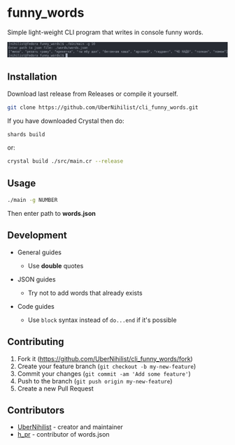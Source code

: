 # funny_words

Simple light-weight CLI program that writes in console funny words.

![sample](./assets/images/sample.png)

## Installation

Download last release from Releases or compile it yourself.

```bash
git clone https://github.com/UberNihilist/cli_funny_words.git
```

If you have downloaded Crystal then do:

```bash
shards build 
```

or:

```bash
crystal build ./src/main.cr --release
```

## Usage

```bash
./main -g NUMBER
```

Then enter path to **words.json**

## Development

* General guides
  * Use **double** quotes

* JSON guides
  * Try not to add words that already exists

* Code guides
  * Use `block` syntax instead of `do...end` if it's possible

## Contributing

1. Fork it (<https://github.com/UberNihilist/cli_funny_words/fork>)
2. Create your feature branch (`git checkout -b my-new-feature`)
3. Commit your changes (`git commit -am 'Add some feature'`)
4. Push to the branch (`git push origin my-new-feature`)
5. Create a new Pull Request

## Contributors

* [UberNihilist](https://github.com/UberNihilist) - creator and maintainer
* [h_pr](https://github.com/hackers-pr) - contributor of words.json
